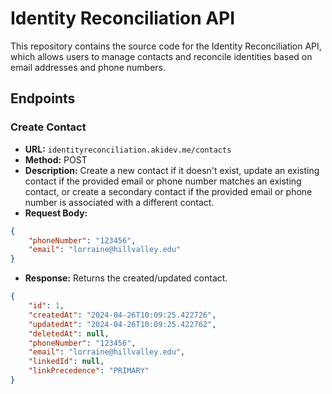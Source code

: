 # Identity Reconciliation API

This repository contains the source code for the Identity Reconciliation API, which allows users to manage contacts and reconcile identities based on email addresses and phone numbers.

## Endpoints

### Create Contact
- **URL:** `identityreconciliation.akidev.me/contacts`
- **Method:** POST
- **Description:** Create a new contact if it doesn't exist, update an existing contact if the provided email or phone number matches an existing contact, or create a secondary contact if the provided email or phone number is associated with a different contact.
- **Request Body:**
```json
{
    "phoneNumber": "123456",
    "email": "lorraine@hillvalley.edu"
}
```
- **Response:** Returns the created/updated contact.
```json
{
    "id": 1,
    "createdAt": "2024-04-26T10:09:25.422726",
    "updatedAt": "2024-04-26T10:09:25.422762",
    "deletedAt": null,
    "phoneNumber": "123456",
    "email": "lorraine@hillvalley.edu",
    "linkedId": null,
    "linkPrecedence": "PRIMARY"
}
